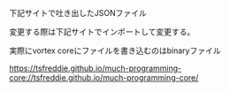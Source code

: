 下記サイトで吐き出したJSONファイル 

変更する際は下記サイトでインポートして変更する。

実際にvortex coreにファイルを書き込むのはbinaryファイル

https://tsfreddie.github.io/much-programming-core://tsfreddie.github.io/much-programming-core/
